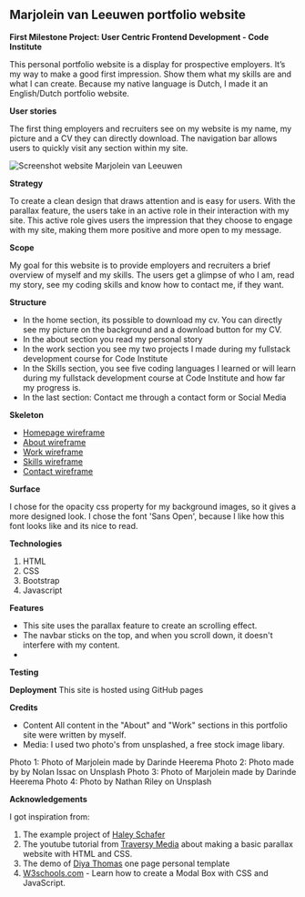 
Marjolein van Leeuwen portfolio website
---------------------------------------
**First Milestone Project: User Centric Frontend Development - Code Institute**

This personal portfolio website is a display for prospective employers. 
It’s my way to make a good first impression.
Show them what my skills are and what I can create. 
Because my native language is Dutch, I made it an English/Dutch portfolio website. 

**User stories**

The first thing employers and recruiters see on my website is my name, my picture and a CV they can directly download.
The navigation bar allows users to quickly visit any section within my site.

![Screenshot website Marjolein van Leeuwen](screenshothomepage.jpg)

**Strategy**

To create a clean design that draws attention and is easy for users.
With the parallax feature, the users take in an active role in their interaction with my site. 
This active role gives users the impression that they choose to engage with my site, making them more positive and more open to my message.

**Scope**

My goal for this website is to provide employers and recruiters a brief overview of myself and my skills. 
The users get a glimpse of who I am, read my story, see my coding skills and know how to contact me, if they want.

**Structure**

* In the home section, its possible to download my cv.  You can directly see my picture on the background and a download button for my CV.
* In the about section you read my personal story 
* In the work section you see my two projects I made during my fullstack development course for Code Institute
* In the Skills section, you see five coding languages I learned or will learn during my fullstack development course at Code Institute and how far my progress is.
* In the last section: Contact me through a contact form or Social Media

**Skeleton** 

* [Homepage wireframe][1a]
* [About wireframe][1b]
* [Work wireframe][1c]
* [Skills wireframe][1d]
* [Contact wireframe][1e]

**Surface**

I chose for the opacity css property for my background images, so it gives a more designed look. I chose the font 'Sans Open', because I like how this font looks like and its nice to read.

**Technologies**

1. HTML
2. CSS
3. Bootstrap
4. Javascript

**Features**

* This site uses the parallax feature to create an scrolling effect. 
* The navbar sticks on the top, and when you scroll down, it doesn't interfere with my content.
* 

**Testing**


**Deployment**
This site is hosted using GitHub pages

**Credits**

* Content
All content in the "About" and "Work" sections in this portfolio site were written by myself.
* Media: I used two photo's from unsplashed, a free stock image libary.

Photo 1: Photo of Marjolein made by Darinde Heerema
Photo 2: Photo made by by Nolan Issac on Unsplash
Photo 3: Photo of Marjolein made by Darinde Heerema
Photo 4: Photo by Nathan Riley on Unsplash

**Acknowledgements**

I got inspiration from:
1. The example project of [Haley Schafer][5]
2. The youtube tutorial from [Traversy Media][5a] about making a basic parallax website with HTML and CSS. 
3. The demo of [Diya Thomas][6] one page personal template 
4. [W3schools.com][7] - Learn how to create a Modal Box with CSS and JavaScript.



[1a]: <https://d5fa6ae0-cb8f-40c5-959f-bdd90e3c73bf.ws-eu01.gitpod.io/files/download/?id=0bb22d19-8dfd-4ecf-add2-cfb79d7b4200>
[1b]: <https://d5fa6ae0-cb8f-40c5-959f-bdd90e3c73bf.ws-eu01.gitpod.io/files/download/?id=91ca8364-345a-4731-af0e-11cd0f058158>
[1c]: <https://d5fa6ae0-cb8f-40c5-959f-bdd90e3c73bf.ws-eu01.gitpod.io/files/download/?id=0e5662a7-6b4d-4589-9d64-2797f2b82b5f>
[1d]: <https://d5fa6ae0-cb8f-40c5-959f-bdd90e3c73bf.ws-eu01.gitpod.io/files/download/?id=dd2aa5fd-a40d-4192-be4b-72c8774c17c2>
[1e]: <https://d5fa6ae0-cb8f-40c5-959f-bdd90e3c73bf.ws-eu01.gitpod.io/files/download/?id=4e5fb08e-a569-4652-8bff-1be21bbaf416>

[5]: <https://www.haleyschafer.com/>
[5a]: <https://www.youtube.com/watch?v=JttTcnidSdQ&t=4s>
[6]: <W3schools.com>
[7]: <https://www.beingeorge.com/diya/>
